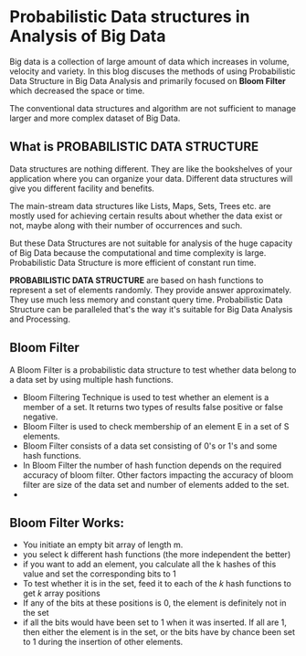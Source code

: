 
# Probabilistic Data structures in Analysis of Big Data
Big data is a collection of large amount of data which increases in volume, velocity and variety. In this blog discuses the methods of using Probabilistic Data Structure in Big Data Analysis and primarily focused on **Bloom Filter** which decreased the space or time.

The conventional data structures and algorithm are not sufficient to manage larger and more complex dataset of Big Data.

## What is PROBABILISTIC DATA STRUCTURE
Data structures are nothing different. They are like the bookshelves of your application where you can organize your data. Different data structures will give you different facility and benefits. 

The main-stream data structures like Lists, Maps, Sets, Trees etc. are mostly used for achieving certain results about whether the data exist or not, maybe along with their number of occurrences and such.

But these Data Structures are not suitable for analysis of the huge capacity of Big Data because the computational and time complexity is large. Probabilistic Data Structure is more efficient of constant run time.

**PROBABILISTIC DATA STRUCTURE**  are based on hash functions to represent a set of elements randomly. They provide answer approximately. They use much less memory and constant query time. Probabilistic Data Structure can be paralleled that's the way it's  suitable for Big Data Analysis and Processing.

## Bloom Filter
A Bloom Filter is a probabilistic data structure to test whether data belong to a data set by using multiple hash functions. 

 - Bloom Filtering Technique is used to test whether an element is a member of a set. It returns two types of results false positive or false negative.
 - Bloom Filter is used to check membership of an element E in a set of S elements.
 - Bloom Filter consists of a data set consisting of 0's or 1's and some
   hash functions.
 - In Bloom Filter the number of hash function depends on the required accuracy of bloom filter. Other factors impacting the accuracy of bloom filter are size of the data set and number of elements added to the set.
 - 

## Bloom Filter Works:

 - You initiate an empty bit array of length m.
 - you select k different hash functions (the more independent the better)
 - if you want to add an element, you calculate all the k hashes of this value and set the corresponding bits to 1
 - To test whether it is in the set, feed it to each of the  _k_  hash functions to get  _k_  array positions
-   If any of the bits at these positions is 0, the element is definitely not in the set
-   if all the bits would have been set to 1 when it was inserted. If all are 1, then either the element is in the set, or the bits have by chance been set to 1 during the insertion of other elements.


   

 

<!--stackedit_data:
eyJoaXN0b3J5IjpbLTE4NzU1MTEwMSwtNDIyMzE4OTk0LC0zMj
QyODA3MzAsLTIxMTQ1MDA0ODMsLTIxMjI0NjU3ODEsNDU4ODkw
MDEzLC0xNjU2ODc3MDEwLDExODM0NTIzNDgsLTE4OTU5ODk1NT
EsMjExNzgxMjg4MSwxNTA1MjcwMjk2LC0xOTY4NjcxNzMsLTYz
NzMzNjAwNiwtODIyODE4MjQwLC0yMDczMzU0Njc4LDEyNTc5MT
M3NjgsLTczNDI2MzE5MywxNzE3MjE5Nzc0LC05Mzk3MzYxNTgs
LTEwMDk2NDUwMTNdfQ==
-->